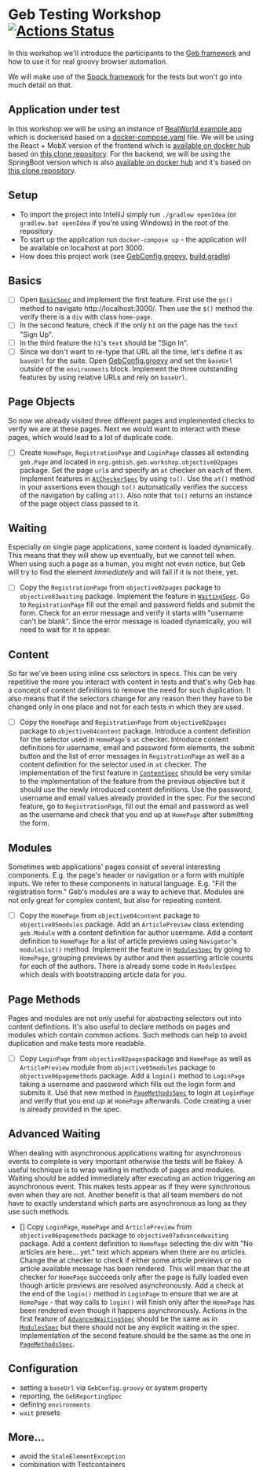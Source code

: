 # Geb Testing Workshop [![Actions Status](https://github.com/mkutz/geb-testing-workshop/workflows/CI/badge.svg)](https://github.com/mkutz/geb-testing-workshop/actions)

In this workshop we'll introduce the participants to the [Geb framework](https://gebish.org) and how to use it for real groovy browser automation.

We will make use of the [Spock framework](http://spockframework.org) for the tests but won't go into much detail on that.

## Application under test

In this workshop we will be using an instance of [RealWorld example app](https://github.com/gothinkster/realworld) which is dockerised based on a [docker-compose.yaml] file.
We will be using the React + MobX version of the frontend which is [available on docker hub](https://hub.docker.com/repository/docker/gebish/react-mobx-realworld-example-app) based on [this clone repository](https://github.com/erdi/react-mobx-realworld-example-app).
For the backend, we will be using the SpringBoot version which is also [available on docker hub](https://hub.docker.com/repository/docker/gebish/spring-boot-realworld-example-app) and it's based on [this clone repository](https://github.com/erdi/spring-boot-realworld-example-app).

## Setup

- To import the project into IntelliJ simply run `./gradlew openIdea` (or `gradlew.bat openIdea` if you're using Windows) in the root of the repository
- To start up the application run `docker-compose up` - the application will be available on localhost at port 3000.
- How does this project work (see [GebConfig.groovy], [build.gradle])

## Basics

- [ ] Open [`BasicSpec`] and implement the first feature.
      First use the `go()` method to navigate http://localhost:3000/.
      Then use the `$()` method the verify there is a `div` with class `home-page`.
- [ ] In the second feature, check if the only `h1` on the page has the `text` "Sign Up".
- [ ] In the third feature the `h1`'s `text` should be "Sign In".
- [ ] Since we don't want to re-type that URL all the time, let's define it as `baseUrl` for the suite.
      Open [GebConfig.groovy] and set the `baseUrl` outside of the `environments` block.
      Implement the three outstanding features by using relative URLs and rely on `baseUrl`.

## Page Objects

So now we already visited three different pages and implemented checks to verify we are at these pages.
Next we would want to interact with these pages, which would lead to a lot of duplicate code.

- [ ] Create `HomePage`, `RegistrationPage` and `LoginPage` classes all extending `geb.Page` and located in `org.gebish.geb.workshop.objective02pages` package.
      Set the page `url`s and specify an `at` checker on each of them.
      Implement features in [`AtCheckerSpec`] by using `to()`.
      Use the `at()` method in your assertions even though `to()` automatically verifies the success of the navigation by calling `at()`.
      Also note that `to()` returns an instance of the page object class passed to it.

## Waiting

Especially on single page applications, some content is loaded dynamically.
This means that they will show up eventually, but we cannot tell when.
When using such a page as a human, you might not even notice, but Geb will try to find the element _immediately_ and will fail if it is not there, yet.

- [ ] Copy the `RegistrationPage` from `objective02pages` package to `objective03waiting` package.
      Implement the feature in [`WaitingSpec`].
      Go to `RegistrationPage` fill out the email and password fields and submit the form.
      Check for an error message and verify it starts with "username can't be blank".
      Since the error message is loaded dynamically, you will need to wait for it to appear.

## Content

So far we've been using inline css selectors in specs.
This can be very repetitive the more you interact with content in tests and that's why Geb has a concept of content definitions to remove the need for such duplication.
It also means that if the selectors change for any reason then they have to be changed only in one place and not for each tests in which they are used. 

- [ ] Copy the `HomePage` and `RegistrationPage` from `objective02pages` package to `objective04content` package.
      Introduce a content definition for the selector used in `HomePage`'s `at` checker. 
      Introduce content definitions for username, email and password form elements, the submit button and the list of error messages in `RegistrationPage` as well as a content definition for the selector used in `at` checker.
      The implementation of the first feature in [`ContentSpec`] should be very similar to the implementation of the feature from the previous objective but it should use the newly introduced content definitions.
      Use the password, username and email values already provided in the spec.
      For the second feature, go to `RegistrationPage`, fill out the email and password as well as the username and check that you end up at `HomePage` after submitting the form.

## Modules

Sometimes web applications' pages consist of several interesting components.
E.g. the page's header or navigation or a form with multiple inputs.
We refer to these components in natural language.
E.g. "Fill the registration form."
Geb's modules are a way to achieve that.
Modules are not only great for complex content, but also for repeating content.

- [ ] Copy the `HomePage` from `objective04content` package to `objective05modules` package.
      Add an `ArticlePreview` class extending `geb.Module` with a content definition for author username.
      Add a content definition to `HomePage` for a list of article previews using `Navigator`'s `moduleList()` method.
      Implement the feature in [`ModulesSpec`] by going to `HomePage`, grouping previews by author and then asserting article counts for each of the authors.
      There is already some code in `ModulesSpec` which deals with bootstrapping article data for you.

## Page Methods

Pages and modules are not only useful for abstracting selectors out into content definitions.
It's also useful to declare methods on pages and modules which contain common actions.
Such methods can help to avoid duplication and make tests more readable.

- [ ] Copy `LoginPage` from `objective02pages`package and `HomePage` as well as `ArticlePreview` module from `objective05modules` package to `objective06pagemethods` package.
      Add a `login()` method to `LoginPage` taking a username and password which fills out the login form and submits it.
      Use that new method in [`PageMethodsSpec`] to login at `LoginPage` and verify that you end up at `HomePage` afterwards.
      Code creating a user is already provided in the spec.

## Advanced Waiting

When dealing with asynchronous applications waiting for asynchronous events to complete is very important otherwise the tests will be flakey.
A useful technique is to wrap waiting in methods of pages and modules.
Waiting should be added immediately after executing an action triggering an asynchronous event.
This makes tests appear as if they were synchronous even when they are not.
Another benefit is that all team members do not have to exactly understand which parts are asynchronous as long as they use such methods.

- [] Copy `LoginPage`, `HomePage` and `ArticlePreview` from `objective06pagemethods` package to `objective07advancedwaiting` package.
     Add a content definition to `HomePage` selecting the div with "No articles are here... yet." text which appears when there are no articles.
     Change the at checker to check if either some article previews or no article available message has been rendered.
     This will mean that the at checker for `HomePage` succeeds only after the page is fully loaded even though article previews are resolved asynchronously.
     Add a check at the end of the `login()` method in `LoginPage` to ensure that we are at `HomePage` - that way calls to `login()` will finish only after the `HomePage` has been rendered even though it happens asynchronously.
     Actions in the first feature of [`AdvancedWaitingSpec`] should be the same as in [`ModulesSpec`] but there should not be any explicit waiting in the spec.
     Implementation of the second feature should be the same as the one in [`PageMethodsSpec`].

## Configuration

- setting a `baseUrl` via `GebConfig.groovy` or system property
- reporting, the `GebReportingSpec`
- defining `environments`
- `wait` presets

## More…

- avoid the `StaleElementException`
- combination with Testcontainers


[docker-compose.yaml]: <docker-compose.yml>
[GebConfig.groovy]: <src/test/groovy/GebConfig.groovy>
[build.gradle]: <build.gradle>
[`BasicSpec`]: <src/test/groovy/org/gebish/geb/workshop/objective01basicnavigation/BasicSpec.groovy>
[`AtCheckerSpec`]: <src/test/groovy/org/gebish/geb/workshop/objective02pages/AtCheckerSpec.groovy>
[`WaitingSpec`]: <src/test/groovy/org/gebish/geb/workshop/objective03waiting/WaitingSpec.groovy>
[`ContentSpec`]: <src/test/groovy/org/gebish/geb/workshop/objective04content/ContentSpec.groovy>
[`ModulesSpec`]: <src/test/groovy/org/gebish/geb/workshop/objective05modules/ModulesSpec.groovy>
[`PageMethodsSpec`]: <src/test/groovy/org/gebish/geb/workshop/objective06pagemethods/PageMethodsSpec.groovy>
[`AdvancedWaitingSpec`]: <src/test/groovy/org/gebish/geb/workshop/objective07advancedwaiting/AdvancedWaitingSpec.groovy>